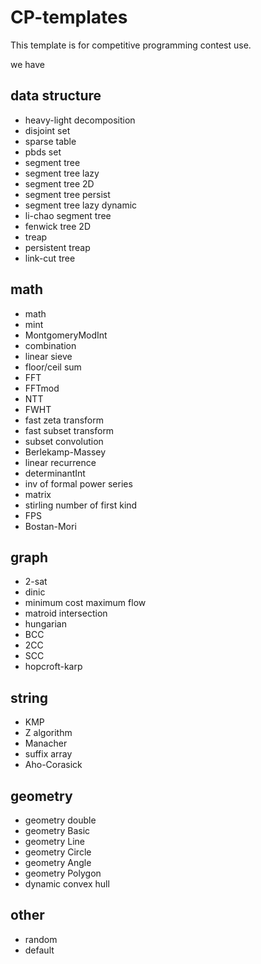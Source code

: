 # CP-templates

This template is for competitive programming contest use.

we have

## data structure

- heavy-light decomposition
- disjoint set
- sparse table
- pbds set
- segment tree
- segment tree lazy
- segment tree 2D
- segment tree persist
- segment tree lazy dynamic
- li-chao segment tree
- fenwick tree 2D
- treap
- persistent treap
- link-cut tree

## math

- math
- mint
- MontgomeryModInt
- combination
- linear sieve
- floor/ceil sum
- FFT
- FFTmod
- NTT
- FWHT
- fast zeta transform
- fast subset transform
- subset convolution
- Berlekamp-Massey
- linear recurrence
- determinantInt
- inv of formal power series
- matrix
- stirling number of first kind
- FPS
- Bostan-Mori

## graph

- 2-sat
- dinic
- minimum cost maximum flow
- matroid intersection
- hungarian
- BCC
- 2CC
- SCC
- hopcroft-karp

## string

- KMP
- Z algorithm
- Manacher
- suffix array
- Aho-Corasick

## geometry

- geometry double
- geometry Basic
- geometry Line
- geometry Circle
- geometry Angle
- geometry Polygon
- dynamic convex hull

## other

- random
- default
